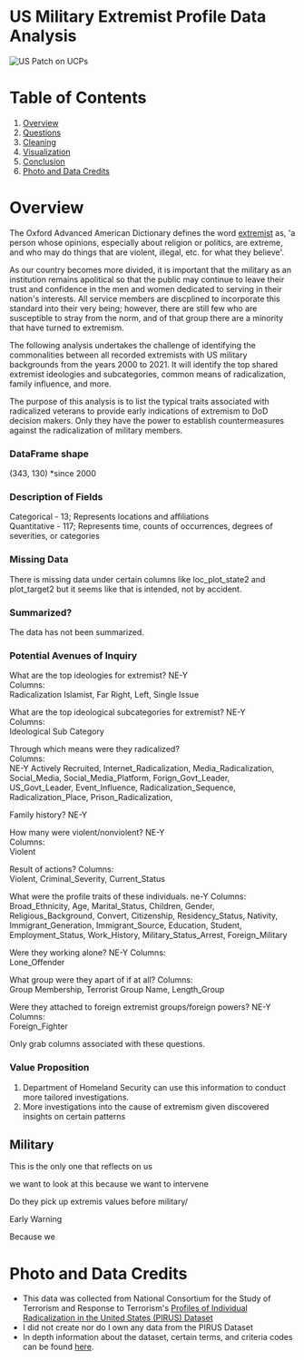 # US Military Extremist Profile Data Analysis  
![US Patch on UCPs](../extremist_profile_exploration/img/intro_flag_patch.png)  

# Table of Contents
1. [Overview](#overview)
2. [Questions](#questions)
4. [Cleaning](#cleaning)
5. [Visualization](#visualization)
6. [Conclusion](#conclusion)
7. [Photo and Data Credits](#photo-and-data-credits)

# Overview
The Oxford Advanced American Dictionary defines the word [extremist](https://www.oxfordlearnersdictionaries.com/us/definition/american_english/extremist) as, 'a person whose opinions, especially about religion or politics, are extreme, and who may do things that are violent, illegal, etc. for what they believe'.  

 As our country becomes more divided, it is important that the military as an institution remains apolitical so that the public may continue to leave their trust and confidence in the men and women dedicated to serving in their nation's interests. All service members are discplined to incorporate this standard into their very being; however, there are still few who are susceptible to stray from the norm, and of that group there are a minority that have turned to extremism.

 The following analysis undertakes the challenge of identifying the commonalities between all recorded extremists with US military backgrounds from the years 2000 to 2021. It will identify the top shared extremist ideologies and subcategories, common means of radicalization, family influence, and more. 
 
 The purpose of this analysis is to list the typical traits associated with radicalized veterans to provide early indications of extremism to DoD decision makers. Only they have the power to establish countermeasures against the radicalization of military members.

### DataFrame shape
(343, 130) *since 2000

### Description of Fields
Categorical - 13; Represents locations and affiliations  
Quantitative - 117; Represents time, counts of occurrences, degrees of severities, or categories

### Missing Data
There is missing data under certain columns like loc_plot_state2 and plot_target2 but it seems like that is intended, not by accident.

### Summarized?
The data has not been summarized.

### Potential Avenues of Inquiry  

What are the top ideologies for extremist? NE-Y  
Columns:    
Radicalization Islamist, Far Right, Left, Single Issue

What are the top ideological subcategories for extremist? NE-Y  
Columns:    
Ideological Sub Category

Through which means were they radicalized?  
Columns:    
NE-Y Actively Recruited, Internet_Radicalization, Media_Radicalization, Social_Media,  Social_Media_Platform, Forign_Govt_Leader, US_Govt_Leader, Event_Influence, Radicalization_Sequence, Radicalization_Place, Prison_Radicalization, 

Family history? NE-Y

How many were violent/nonviolent? NE-Y  
Columns:   
Violent

Result of actions? 
Columns:   
Violent, Criminal_Severity, Current_Status

What were the profile traits of these individuals. ne-Y 
Columns:  
 Broad_Ethnicity, Age, Marital_Status, Children, Gender, Religious_Background, Convert, Citizenship, Residency_Status, Nativity, Immigrant_Generation, Immigrant_Source, Education, Student, Employment_Status, Work_History, Military_Status_Arrest, Foreign_Military

Were they working alone?  NE-Y 
Columns:   
Lone_Offender

What group were they apart of if at all? 
Columns:    
Group Membership, Terrorist Group Name, Length_Group

Were they attached to foreign extremist groups/foreign powers? NE-Y  
Columns:   
Foreign_Fighter

Only grab columns associated with these questions.

### Value Proposition
1. Department of Homeland Security can use this information to conduct more tailored investigations.
2. More investigations into the cause of extremism given discovered insights on certain patterns


## Military

This is the only one that reflects on us

we want to look at this because we want to intervene

Do they pick up extremis values before military/

Early Warning

Because we 


# Photo and Data Credits

- This data was collected from National Consortium for the Study of Terrorism and Response to Terrorism's [Profiles of Individual Radicalization in the United States (PIRUS) Dataset](https://www.start.umd.edu/data-tools/profiles-individual-radicalization-united-states-pirus) 
- I did not create nor do I own any data from the PIRUS Dataset
- In depth information about the dataset, certain terms, and criteria codes can be found [here](https://www.start.umd.edu/sites/default/files/files/research/PIRUSCodebook.pdf).
